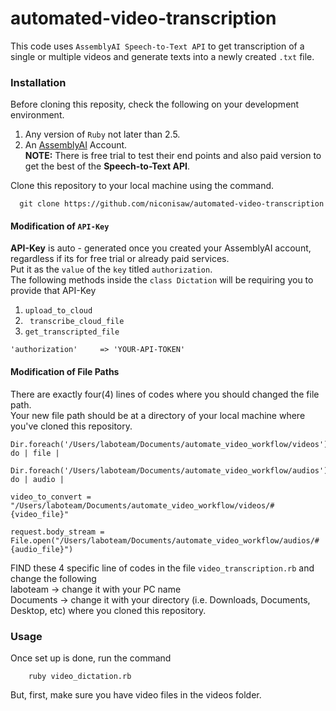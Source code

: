 # automated-video-transcription
  This code uses ```AssemblyAI Speech-to-Text API``` to get transcription of a single or multiple videos and generate texts into a newly created  ```.txt``` file.

### Installation
  Before cloning this reposity, check the following on your development environment.
   1. Any version of ```Ruby``` not later than 2.5.
   2. An [AssemblyAI](https://app.assemblyai.com/login/) Account.
      <br><b>NOTE:</b> There is free trial to test their end points and also paid version to get the best of the <b>Speech-to-Text API</b>. 
     
  Clone this repository to your local machine using the command.
    
      git clone https://github.com/niconisaw/automated-video-transcription 
      
#### Modification of ```API-Key``` 
  <b>API-Key</b> is auto - generated once you created your AssemblyAI account, regardless if its for free trial or already paid services. 
  <br>Put it as the ```value``` of the ```key``` titled ```authorization```.
  <br> The following methods inside the ```class Dictation``` will be requiring you to provide that API-Key
  1. ```upload_to_cloud```
  2. ``` transcribe_cloud_file```
  3. ```get_transcripted_file```

    'authorization'     => 'YOUR-API-TOKEN'

#### Modification of File Paths 
  There are exactly four(4) lines of codes where you should changed the file path. 
  <br> Your new file path should be at a directory of your local machine where you've cloned this repository. 
  
    Dir.foreach('/Users/laboteam/Documents/automate_video_workflow/videos') do | file |
    
    Dir.foreach('/Users/laboteam/Documents/automate_video_workflow/audios') do | audio |
    
    video_to_convert = "/Users/laboteam/Documents/automate_video_workflow/videos/#{video_file}"
     
    request.body_stream = File.open("/Users/laboteam/Documents/automate_video_workflow/audios/#{audio_file}")
    
   FIND these 4 specific line of codes in the file ```video_transcription.rb``` and change the following 
     <br>laboteam -> change it with your PC name
     <br>Documents -> change it with your directory (i.e. Downloads, Documents, Desktop, etc) where you cloned this repository. 
    
### Usage
  Once set up is done, run the command 
      
        ruby video_dictation.rb 
   
  But, first, make sure you have video files in the videos folder. 
    
   
  
